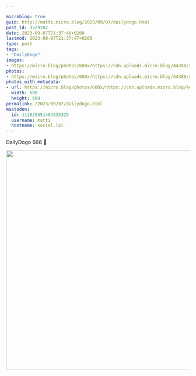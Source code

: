 ```yaml
---

microblog: true
guid: http://matti.micro.blog/2023/09/07/dailydogo.html
post_id: 3529282
date: 2023-09-07T21:37:46+0200
lastmod: 2023-09-07T21:37:47+0200
type: post
tags:
- "DailyDogo"
images:
- https://micro.blog/photos/600x/https://cdn.uploads.micro.blog/44388/2023/2cc8c35cd64646b0a87c67bdfc762ab2.jpg
photos:
- https://micro.blog/photos/600x/https://cdn.uploads.micro.blog/44388/2023/2cc8c35cd64646b0a87c67bdfc762ab2.jpg
photos_with_metadata:
- url: https://micro.blog/photos/600x/https://cdn.uploads.micro.blog/44388/2023/2cc8c35cd64646b0a87c67bdfc762ab2.jpg
  width: 600
  height: 600
permalink: /2023/09/07/dailydogo.html
mastodon:
  id: 111025551484335325
  username: matti
  hostname: social.lol
---
```

DailyDogo 666 🐶

<img src="/media/uploads/2023/2cc8c35cd64646b0a87c67bdfc762ab2.jpg" width="600" height="600" alt="" />
